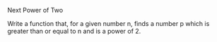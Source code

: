 Next Power of Two

Write a function that, for a given number n, finds a number p which is greater than or equal to n and is a power of 2.
